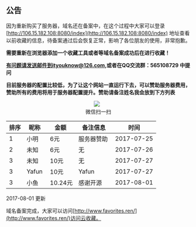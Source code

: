 ## 公告

因为重新购买了服务器，域名还在备案中，在这个过程中大家可以登录[http://106.15.182.108:8080/index](http://106.15.182.108:8080/index)
地址查看以前收藏的信息，待备案通过后会恢复正常，影响了各位朋友的使用，非常抱歉。


**需要重新在浏览器添加一个收藏工具或者等域名备案成功后在进行收藏！**


**有问题请发送邮件到ityouknow@126.com,或者在QQ交流群：565108729 中提问**

**目前服务器的配置比较低，为了让这个网站一直运行下去，可以赞助服务器费用，赞助所有的费用将用于服务器配置提升。赞助请备注姓名我会放到下方列表**
<p align="center">
   <img src="http://www.ityouknow.com/assets/images/tip.jpg" >
   <br/>微信扫一扫
</p>


排序	| 昵称	| 金额 | 备注信息  | 时间
---  |---    |---   |---  |---
1 | 小明 |  6元  |  服务器赞助  | 2017-07-25
2 | 未知 |  6元  |  无    | 2017-07-26
3 | 未知 |  10元  |  无    | 2017-07-27
3 | Yafun |  10元  |  Yafun   | 2017-07-27
3 | 小鱼 |  10.24元  |  感谢开源   | 2017-08-01


2017-08-01 更新

域名备案完成，大家可以访问[http://www.favorites.ren/](http://www.favorites.ren/)访问云收藏。